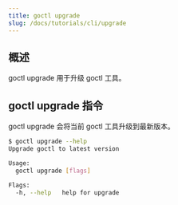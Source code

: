 ```yaml
---
title: goctl upgrade
slug: /docs/tutorials/cli/upgrade
---
```


## 概述

goctl upgrade 用于升级 goctl 工具。

## goctl upgrade 指令

goctl upgrade 会将当前 goctl 工具升级到最新版本。

```bash
$ goctl upgrade --help
Upgrade goctl to latest version

Usage:
  goctl upgrade [flags]

Flags:
  -h, --help   help for upgrade
```
